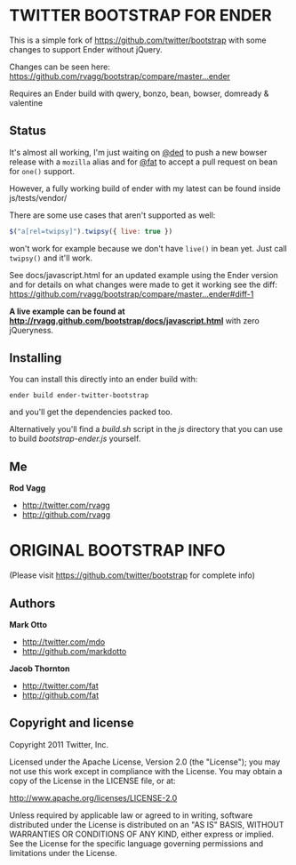 TWITTER BOOTSTRAP FOR ENDER
===========================

This is a simple fork of https://github.com/twitter/bootstrap with some changes to support Ender without jQuery.

Changes can be seen here: https://github.com/rvagg/bootstrap/compare/master...ender

Requires an Ender build with qwery, bonzo, bean, bowser, domready & valentine

Status
------

It's almost all working, I'm just waiting on [@ded](https://github.com/ded/) to push a new bowser release with a `mozilla` alias and for [@fat](https://github.com/fat/) to accept a pull request on bean for `one()` support.

However, a fully working build of ender with my latest can be found inside js/tests/vendor/

There are some use cases that aren't supported as well:

```js
$("a[rel=twipsy]").twipsy({ live: true })
```

won't work for example because we don't have `live()` in bean yet. Just call `twipsy()` and it'll work.

See docs/javascript.html for an updated example using the Ender version and for details on what changes were made
to get it working see the diff: https://github.com/rvagg/bootstrap/compare/master...ender#diff-1

**A live example can be found at http://rvagg.github.com/bootstrap/docs/javascript.html** with zero jQueryness.

Installing
----------

You can install this directly into an ender build with:

```
ender build ender-twitter-bootstrap
```

and you'll get the dependencies packed too.

Alternatively you'll find a *build.sh* script in the *js* directory that you can use to build *bootstrap-ender.js* yourself.

Me
--

**Rod Vagg**

+ http://twitter.com/rvagg
+ http://github.com/rvagg


ORIGINAL BOOTSTRAP INFO
=======================

(Please visit https://github.com/twitter/bootstrap for complete info)

Authors
-------

**Mark Otto**

+ http://twitter.com/mdo
+ http://github.com/markdotto

**Jacob Thornton**

+ http://twitter.com/fat
+ http://github.com/fat


Copyright and license
---------------------

Copyright 2011 Twitter, Inc.

Licensed under the Apache License, Version 2.0 (the "License");
you may not use this work except in compliance with the License.
You may obtain a copy of the License in the LICENSE file, or at:

   http://www.apache.org/licenses/LICENSE-2.0

Unless required by applicable law or agreed to in writing, software
distributed under the License is distributed on an "AS IS" BASIS,
WITHOUT WARRANTIES OR CONDITIONS OF ANY KIND, either express or implied.
See the License for the specific language governing permissions and
limitations under the License.
